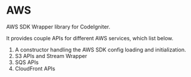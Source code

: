 AWS
===

AWS SDK Wrapper library for CodeIgniter.

It provides couple APIs for different AWS services, which list below.

1.  A constructor handling the AWS SDK config loading and initialization.
1.  S3 APIs and Stream Wrapper
1.  SQS APIs
1.  CloudFront APIs
